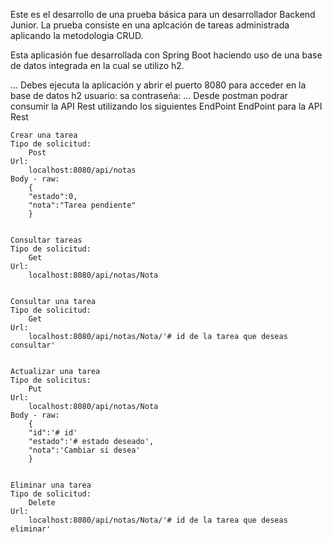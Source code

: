 Este es el desarrollo de una prueba básica para un desarrollador Backend Junior.
La prueba consiste en una aplcación de tareas administrada aplicando la metodologia CRUD.

Esta aplicasión fue desarrollada con Spring Boot haciendo uso de una base de datos integrada en la cual se utilizo h2.

...
Debes ejecuta la aplicación y abrir el puerto 8080 para acceder en la base de datos h2
	usuario: sa
	contraseña: 
...
Desde postman podrar consumir la API Rest utilizando los siguientes EndPoint
EndPoint para la API Rest

	Crear una tarea
	Tipo de solicitud:
		Post
	Url:
		localhost:8080/api/notas
	Body - raw:
		{
		"estado":0,
		"nota":"Tarea pendiente"
		}


	Consultar tareas
	Tipo de solicitud:
		Get
	Url:
		localhost:8080/api/notas/Nota
	
	
	Consultar una tarea
	Tipo de solicitud:
		Get
	Url:
		localhost:8080/api/notas/Nota/'# id de la tarea que deseas consultar'

	
	Actualizar una tarea
	Tipo de solicitus:
		Put
	Url:
		localhost:8080/api/notas/Nota
	Body - raw:
		{
		"id":'# id'
		"estado":'# estado deseado',
		"nota":'Cambiar si desea'
		}


	Eliminar una tarea
	Tipo de solicitud:
		Delete
	Url:
		localhost:8080/api/notas/Nota/'# id de la tarea que deseas eliminar'

